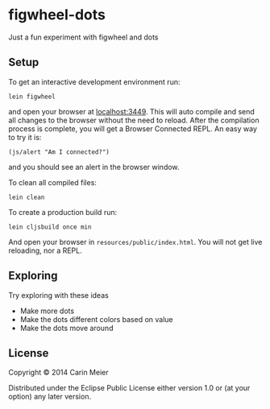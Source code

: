 # figwheel-dots

Just a fun experiment with figwheel and dots

## Setup

To get an interactive development environment run:

    lein figwheel

and open your browser at [localhost:3449](http://localhost:3449/).
This will auto compile and send all changes to the browser without the
need to reload. After the compilation process is complete, you will
get a Browser Connected REPL. An easy way to try it is:

    (js/alert "Am I connected?")

and you should see an alert in the browser window.

To clean all compiled files:

    lein clean

To create a production build run:

    lein cljsbuild once min

And open your browser in `resources/public/index.html`. You will not
get live reloading, nor a REPL.

## Exploring
Try exploring with these ideas

*  Make more dots
*  Make the dots different colors based on value
*  Make the dots move around

## License

Copyright © 2014 Carin Meier

Distributed under the Eclipse Public License either version 1.0 or (at your option) any later version.
